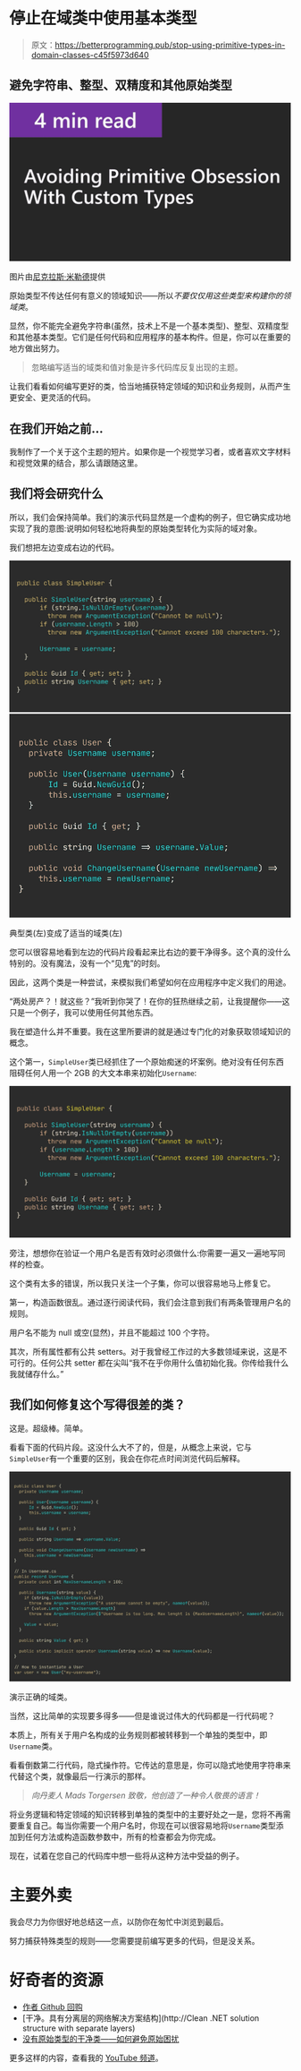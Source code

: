 # 停止在域类中使用基本类型

> 原文：<https://betterprogramming.pub/stop-using-primitive-types-in-domain-classes-c45f5973d640>

## 避免字符串、整型、双精度和其他原始类型

![](img/b2830c5aec730a4b1822f1764f6a160f.png)

图片由[尼克拉斯·米勒德](https://medium.com/u/7c7a43b3d9de?source=post_page-----c45f5973d640--------------------------------)提供

原始类型不传达任何有意义的领域知识——所以*不要仅仅用这些类型来构建你的领域类*。

显然，你不能完全避免字符串(虽然，技术上不是一个基本类型)、整型、双精度型和其他基本类型。它们是任何代码和应用程序的基本构件。但是，你可以在重要的地方做出努力。

> 忽略编写适当的域类和值对象是许多代码库反复出现的主题。

让我们看看如何编写更好的类，恰当地捕获特定领域的知识和业务规则，从而产生更安全、更灵活的代码。

## 在我们开始之前…

我制作了一个关于这个主题的短片。如果你是一个视觉学习者，或者喜欢文字材料和视觉效果的结合，那么请跟随这里。

## 我们将会研究什么

所以，我们会保持简单。我们的演示代码显然是一个虚构的例子，但它确实成功地实现了我的意图:说明如何轻松地将典型的原始类型转化为实际的域对象。

我们想把左边变成右边的代码。

![](img/9cc995781419236f9ba96e25207255b3.png)![](img/ddfee036062996e30232e576b730bd4d.png)

典型类(左)变成了适当的域类(左)

您可以很容易地看到左边的代码片段看起来比右边的要干净得多。这个真的没什么特别的。没有魔法，没有一个“见鬼”的时刻。

因此，这两个类是一种尝试，来模拟我们希望如何在应用程序中定义我们的用途。

“两处房产？！就这些？”我听到你哭了！在你的狂热继续之前，让我提醒你——这只是一个例子，我可以使用任何其他东西。

我在塑造什么并不重要。我在这里所要讲的就是通过专门化的对象获取领域知识的概念。

这个第一，`SimpleUser`类已经抓住了一个原始痴迷的坏案例。绝对没有任何东西阻碍任何人用一个 2GB 的大文本串来初始化`Username`:

![](img/1abdada86f66ac9d204cbd59728b0273.png)

旁注，想想你在验证一个用户名是否有效时必须做什么:你需要一遍又一遍地写同样的检查。

这个类有太多的错误，所以我只关注一个子集，你可以很容易地马上修复它。

第一，构造函数很乱。通过逐行阅读代码，我们会注意到我们有两条管理用户名的规则。

用户名不能为 null 或空(显然)，并且不能超过 100 个字符。

其次，所有属性都有公共 setters。对于我曾经工作过的大多数领域来说，这是不可行的。任何公共 setter 都在尖叫“我不在乎你用什么值初始化我。你传给我什么我就储存什么。”

## 我们如何修复这个写得很差的类？

这是。超级棒。简单。

看看下面的代码片段。这没什么大不了的，但是，从概念上来说，它与`SimpleUser`有一个重要的区别，我会在你花点时间浏览代码后解释。

![](img/d576c164179a6c6fa8a30cb86c90c66b.png)

演示正确的域类。

当然，这比简单的实现要多得多——但是谁说过伟大的代码都是一行代码呢？

本质上，所有关于用户名构成的业务规则都被转移到一个单独的类型中，即`Username`类。

看看倒数第二行代码，隐式操作符。它传达的意思是，你可以隐式地使用字符串来代替这个类，就像最后一行演示的那样。

> *向丹麦人 Mads Torgersen 致敬，他创造了一种令人敬畏的语言！*

将业务逻辑和特定领域的知识转移到单独的类型中的主要好处之一是，您将不再需要重复自己。每当你需要一个用户名时，你现在可以很容易地将`Username`类型添加到任何方法或构造函数参数中，所有的检查都会为你完成。

现在，试着在您自己的代码库中想一些将从这种方法中受益的例子。

# 主要外卖

我会尽力为你很好地总结这一点，以防你在匆忙中浏览到最后。

努力捕获特殊类型的规则——您需要提前编写更多的代码，但是没关系。

# 好奇者的资源

*   [作者 Github 回购](https://github.com/NMillard/BasicSolutionStructure)
*   [干净。具有分离层的网络解决方案结构](http://Clean .NET solution structure with separate layers)
*   [没有原始类型的干净类——如何避免原始困扰](https://youtu.be/DGHH4m5squo)

更多这样的内容，查看我的 [YouTube 频道](https://www.youtube.com/channel/UCaUy83EAkVdXsZjF3xGSvMw)。